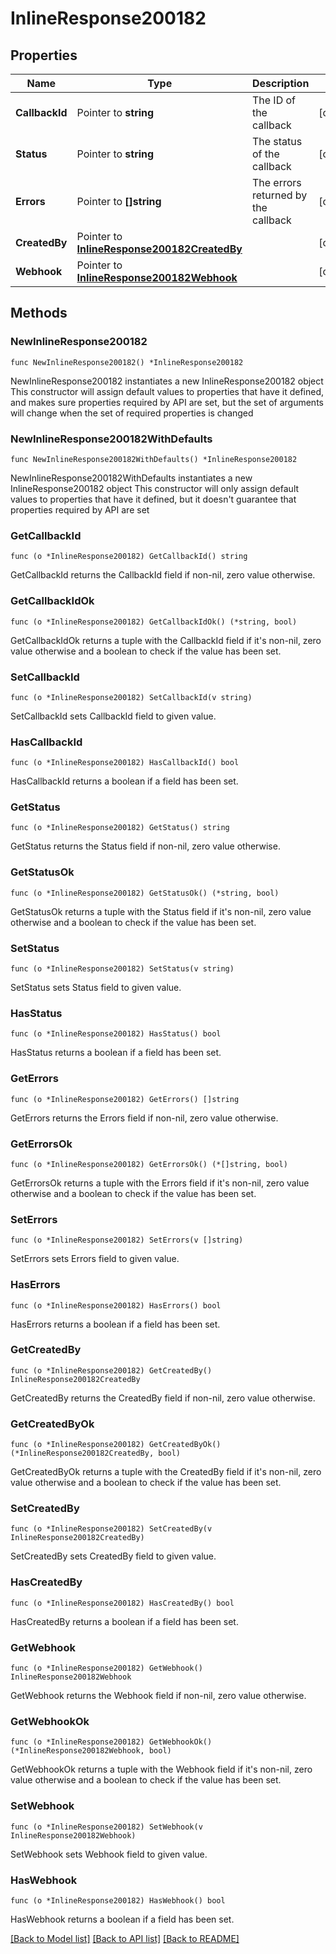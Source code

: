 # InlineResponse200182

## Properties

Name | Type | Description | Notes
------------ | ------------- | ------------- | -------------
**CallbackId** | Pointer to **string** | The ID of the callback | [optional] 
**Status** | Pointer to **string** | The status of the callback | [optional] 
**Errors** | Pointer to **[]string** | The errors returned by the callback | [optional] 
**CreatedBy** | Pointer to [**InlineResponse200182CreatedBy**](InlineResponse200182CreatedBy.md) |  | [optional] 
**Webhook** | Pointer to [**InlineResponse200182Webhook**](InlineResponse200182Webhook.md) |  | [optional] 

## Methods

### NewInlineResponse200182

`func NewInlineResponse200182() *InlineResponse200182`

NewInlineResponse200182 instantiates a new InlineResponse200182 object
This constructor will assign default values to properties that have it defined,
and makes sure properties required by API are set, but the set of arguments
will change when the set of required properties is changed

### NewInlineResponse200182WithDefaults

`func NewInlineResponse200182WithDefaults() *InlineResponse200182`

NewInlineResponse200182WithDefaults instantiates a new InlineResponse200182 object
This constructor will only assign default values to properties that have it defined,
but it doesn't guarantee that properties required by API are set

### GetCallbackId

`func (o *InlineResponse200182) GetCallbackId() string`

GetCallbackId returns the CallbackId field if non-nil, zero value otherwise.

### GetCallbackIdOk

`func (o *InlineResponse200182) GetCallbackIdOk() (*string, bool)`

GetCallbackIdOk returns a tuple with the CallbackId field if it's non-nil, zero value otherwise
and a boolean to check if the value has been set.

### SetCallbackId

`func (o *InlineResponse200182) SetCallbackId(v string)`

SetCallbackId sets CallbackId field to given value.

### HasCallbackId

`func (o *InlineResponse200182) HasCallbackId() bool`

HasCallbackId returns a boolean if a field has been set.

### GetStatus

`func (o *InlineResponse200182) GetStatus() string`

GetStatus returns the Status field if non-nil, zero value otherwise.

### GetStatusOk

`func (o *InlineResponse200182) GetStatusOk() (*string, bool)`

GetStatusOk returns a tuple with the Status field if it's non-nil, zero value otherwise
and a boolean to check if the value has been set.

### SetStatus

`func (o *InlineResponse200182) SetStatus(v string)`

SetStatus sets Status field to given value.

### HasStatus

`func (o *InlineResponse200182) HasStatus() bool`

HasStatus returns a boolean if a field has been set.

### GetErrors

`func (o *InlineResponse200182) GetErrors() []string`

GetErrors returns the Errors field if non-nil, zero value otherwise.

### GetErrorsOk

`func (o *InlineResponse200182) GetErrorsOk() (*[]string, bool)`

GetErrorsOk returns a tuple with the Errors field if it's non-nil, zero value otherwise
and a boolean to check if the value has been set.

### SetErrors

`func (o *InlineResponse200182) SetErrors(v []string)`

SetErrors sets Errors field to given value.

### HasErrors

`func (o *InlineResponse200182) HasErrors() bool`

HasErrors returns a boolean if a field has been set.

### GetCreatedBy

`func (o *InlineResponse200182) GetCreatedBy() InlineResponse200182CreatedBy`

GetCreatedBy returns the CreatedBy field if non-nil, zero value otherwise.

### GetCreatedByOk

`func (o *InlineResponse200182) GetCreatedByOk() (*InlineResponse200182CreatedBy, bool)`

GetCreatedByOk returns a tuple with the CreatedBy field if it's non-nil, zero value otherwise
and a boolean to check if the value has been set.

### SetCreatedBy

`func (o *InlineResponse200182) SetCreatedBy(v InlineResponse200182CreatedBy)`

SetCreatedBy sets CreatedBy field to given value.

### HasCreatedBy

`func (o *InlineResponse200182) HasCreatedBy() bool`

HasCreatedBy returns a boolean if a field has been set.

### GetWebhook

`func (o *InlineResponse200182) GetWebhook() InlineResponse200182Webhook`

GetWebhook returns the Webhook field if non-nil, zero value otherwise.

### GetWebhookOk

`func (o *InlineResponse200182) GetWebhookOk() (*InlineResponse200182Webhook, bool)`

GetWebhookOk returns a tuple with the Webhook field if it's non-nil, zero value otherwise
and a boolean to check if the value has been set.

### SetWebhook

`func (o *InlineResponse200182) SetWebhook(v InlineResponse200182Webhook)`

SetWebhook sets Webhook field to given value.

### HasWebhook

`func (o *InlineResponse200182) HasWebhook() bool`

HasWebhook returns a boolean if a field has been set.


[[Back to Model list]](../README.md#documentation-for-models) [[Back to API list]](../README.md#documentation-for-api-endpoints) [[Back to README]](../README.md)


